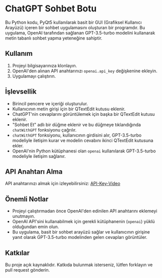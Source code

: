 # ChatGPT Sohbet Botu

Bu Python kodu, PyQt5 kullanılarak basit bir GUI (Grafiksel Kullanıcı Arayüzü) içeren bir sohbet uygulamasını oluşturan bir programdır. Bu uygulama, OpenAI tarafından sağlanan GPT-3.5-turbo modelini kullanarak metin tabanlı sohbet yapma yeteneğine sahiptir.

## Kullanım

1. Projeyi bilgisayarınıza klonlayın.
2. OpenAI'den alınan API anahtarınızı `openai.api_key` değişkenine ekleyin.
3. Uygulamayı çalıştırın.

## İşlevsellik

- Birincil pencere ve içeriği oluşturulur.
- Kullanıcının metin girişi için bir QTextEdit kutusu eklenir.
- ChatGPT'nin cevaplarını görüntülemek için başka bir QTextEdit kutusu eklenir.
- "Sohbet Et" adlı bir düğme eklenir ve bu düğmeye tıklandığında `chatWithGPT` fonksiyonu çağrılır.
- `chatWithGPT` fonksiyonu, kullanıcının girdisini alır, GPT-3.5-turbo modeliyle iletişim kurar ve modelin cevabını ikinci QTextEdit kutusuna ekler.
- OpenAI'nin Python kütüphanesi olan `openai` kullanılarak GPT-3.5-turbo modeliyle iletişim sağlanır.

## API Anahtarı Alma

API anahtarınızı almak için izleyebilirsiniz: [API-Key-Video](https://www.youtube.com/watch?v=aVog4J6nIAU) 


## Önemli Notlar

- Projeyi çalıştırmadan önce OpenAI'den edinilen API anahtarını eklemeyi unutmayın.
- OpenAI API'sini kullanabilmek için gerekli kütüphanenin (`openai`) yüklü olduğundan emin olun.
- Bu uygulama, basit bir sohbet arayüzü sağlar ve kullanıcının girişine yanıt olarak GPT-3.5-turbo modelinden gelen cevapları görüntüler.

## Katkılar

Bu proje açık kaynaklıdır. Katkıda bulunmak isterseniz, lütfen forklayın ve pull request gönderin.

